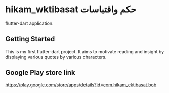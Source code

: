 # hikam_wktibasat   حكم واقتباسات

flutter-dart application.

## Getting Started

This is my first flutter-dart project.
It aims to motivate reading and insight by displaying various quotes by various characters.

## Google Play store link 

https://play.google.com/store/apps/details?id=com.hikam_ektibasat.bob


